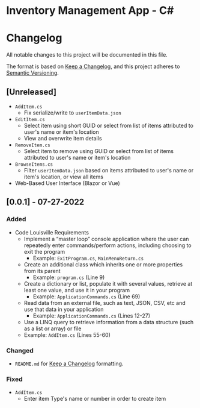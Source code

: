 # Inventory Management App - C#


# Changelog 
All notable changes to this project will be documented in this file.

The format is based on [Keep a Changelog](https://keepachangelog.com/en/1.0.0/),
and this project adheres to [Semantic Versioning](https://semver.org/spec/v2.0.0.html).

## [Unreleased]
- `AddItem.cs`
  - Fix serialize/write to `userItemData.json`
- `EditItem.cs`
  - Select item using short GUID or select from list of items attributed to user's name or item's location
  - View and overwrite item details
- `RemoveItem.cs`
  - Select item to remove using GUID or select from list of items attributed to user's name or item's location
- `BrowseItems.cs`
  - Filter `userItemData.json` based on items attributed to user's name or item's location, or view all items
- Web-Based User Interface (Blazor or Vue)


## [0.0.1] - 07-27-2022
### Added
- Code Louisville Requirements
  - Implement a “master loop” console application where the user can repeatedly enter commands/perform actions, including choosing to exit the program
    - Example: `ExitProgram.cs`, `MainMenuReturn.cs`
  - Create an additional class which inherits one or more properties from its parent
    - Example: `program.cs` (Line 9)
  - Create a dictionary or list, populate it with several values, retrieve at least one value, and use it in your program
    - Example: `ApplicationCommands.cs` (Line 69)
  - Read data from an external file, such as text, JSON, CSV, etc and use that data in your application
    - Example: `ApplicationCommands.cs` (Lines 12-27)  
  - Use a LINQ query to retrieve information from a data structure (such as a list or array) or file
   - Example: `AddItem.cs` (Lines 55-60)

### Changed
- `README.md` for [Keep a Changelog](https://keepachangelog.com/en/1.0.0/) formatting.

### Fixed
- `AddItem.cs`
  - Enter item Type's name or number in order to create item
